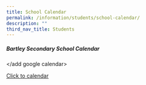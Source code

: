 ```yaml
---
title: School Calendar
permalink: /information/students/school-calendar/
description: ""
third_nav_title: Students
---
```

##### Bartley Secondary School Calendar

</add google calendar>

[Click to calendar](https://calendar.google.com/calendar/u/0/r?cid=c_ngg4h5g83e6gk2nv5kjgp69alo@group.calendar.google.com)